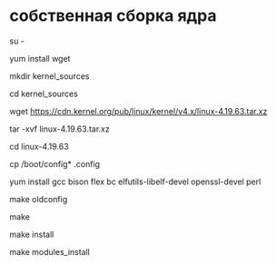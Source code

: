 # собственная сборка ядра

su -

yum install wget

mkdir kernel_sources

cd kernel_sources

wget https://cdn.kernel.org/pub/linux/kernel/v4.x/linux-4.19.63.tar.xz

tar -xvf linux-4.19.63.tar.xz

cd linux-4.19.63

cp /boot/config* .config

yum install gcc bison flex bc elfutils-libelf-devel openssl-devel perl

make oldconfig

make

make install

make modules_install

